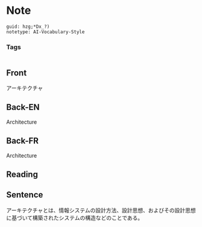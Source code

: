 # Note
```
guid: hzg;*Dx_?)
notetype: AI-Vocabulary-Style
```

### Tags
```
```

## Front
アーキテクチャ

## Back-EN
Architecture

## Back-FR
Architecture

## Reading


## Sentence
アーキテクチャとは、情報システムの設計方法、設計思想、およびその設計思想に基づいて構築されたシステムの構造などのことである。
